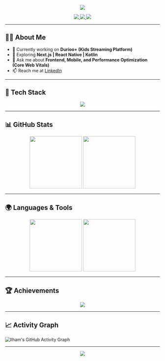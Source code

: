 <!-- Banner / Header -->
<p align="center">
  <img src="https://capsule-render.vercel.app/api?type=waving&color=0:8E2DE2,100:4A00E0&height=200&section=header&text=Hi,%20I'm%20Ilham%20Ramadani!%20👋&fontSize=32&fontColor=ffffff&animation=fadeIn" />
</p>

<!-- Badges -->
<p align="center">
  <a href="https://github.com/ilhamdani97?tab=followers">
    <img src="https://img.shields.io/github/followers/ilhamdani97?label=Followers&style=for-the-badge&logo=github&color=4A00E0" />
  </a>
  <a href="https://github.com/ilhamdani97?tab=repositories">
    <img src="https://img.shields.io/github/stars/ilhamdani97?label=Stars&style=for-the-badge&logo=github&color=8E2DE2" />
  </a>
  <a href="https://linkedin.com/in/ilham-ramadani">
    <img src="https://img.shields.io/badge/LinkedIn-Connect-blue?style=for-the-badge&logo=linkedin" />
  </a>
</p>

---

## 👨‍💻 About Me
- 🔭 Currently working on **Durioo+ (Kids Streaming Platform)**
- 🌱 Exploring **Next.js | React Native | Kotlin**
- 💬 Ask me about **Frontend, Mobile, and Performance Optimization (Core Web Vitals)**
- 📫 Reach me at [LinkedIn](https://linkedin.com/in/ilham-ramadani-a38256117)

---

## 🚀 Tech Stack
<p align="center">
  <img src="https://skillicons.dev/icons?i=react,nextjs,ts,js,flutter,redux,tailwind,styledcomponents,androidstudio,git,github,linux,vscode&perline=8" />
</p>

---

## 📊 GitHub Stats
<p align="center">
  <img src="https://github-readme-stats.vercel.app/api?username=ilhamdani97&show_icons=true&count_private=true&theme=tokyonight&hide_border=true" height="170" />
  <img src="https://github-readme-streak-stats.herokuapp.com/?user=ilhamdani97&theme=tokyonight&hide_border=true" height="170" />
</p>

---

## 🌍 Languages & Tools
<p align="center">
  <img src="https://github-readme-stats.vercel.app/api/top-langs/?username=ilhamdani97&layout=compact&langs_count=8&theme=tokyonight&hide_border=true" height="170" />
  <img src="https://github-profile-summary-cards.vercel.app/api/cards/repos-per-language?username=ilhamdani97&theme=tokyonight" height="170" />
</p>

---

## 🏆 Achievements
<p align="center">
  <img src="https://github-profile-trophy.vercel.app/?username=ilhamdani97&theme=onestar&margin-w=10&no-frame=true&row=1" />
</p>

---

## 📈 Activity Graph
![Ilham's GitHub Activity Graph](https://github-readme-activity-graph.vercel.app/graph?username=ilhamdani97&theme=react-dark&hide_border=true)

---

<p align="center">
  <img src="https://capsule-render.vercel.app/api?type=waving&color=0:8E2DE2,100:4A00E0&height=120&section=footer"/>
</p>
